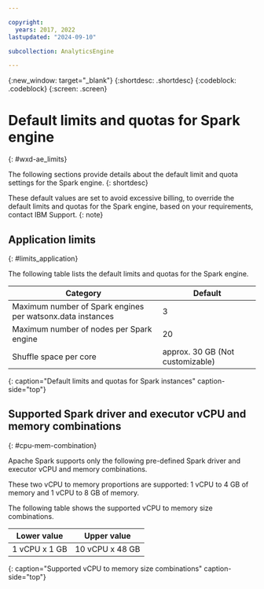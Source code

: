 ```yaml
---

copyright:
  years: 2017, 2022
lastupdated: "2024-09-10"

subcollection: AnalyticsEngine

---
```


{:new_window: target="_blank"}
{:shortdesc: .shortdesc}
{:codeblock: .codeblock}
{:screen: .screen}


# Default limits and quotas for Spark engine
{: #wxd-ae_limits}

The following sections provide details about the default limit and quota settings for the Spark engine.
{: shortdesc}

These default values are set to avoid excessive billing, to override the default limits and quotas for the Spark engine, based on your requirements, contact IBM Support.
{: note}

## Application limits
{: #limits_application}

The following table lists the default limits and quotas for the Spark engine.


| Category                                |        Default         |
| --------------------------------------- | ---------------------- |
| Maximum number of Spark engines per watsonx.data instances |                      3 |
| Maximum number of nodes per Spark engine              |                    20 |
| Shuffle space per core                  | approx. 30 GB (Not customizable) |
{: caption="Default limits and quotas for Spark instances" caption-side="top"}


## Supported Spark driver and executor vCPU and memory combinations
{: #cpu-mem-combination}

Apache Spark supports only the following pre-defined Spark driver and executor vCPU and memory combinations.

These two vCPU to memory proportions are supported: 1 vCPU to 4 GB of memory and 1 vCPU to 8 GB of memory.

The following table shows the supported vCPU to memory size combinations.

| Lower value | Upper value |
| ------------|-------------|
| 1 vCPU x 1 GB | 10 vCPU x 48 GB |
{: caption="Supported vCPU to memory size combinations" caption-side="top"}
